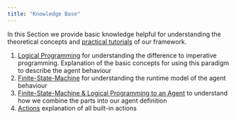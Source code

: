 ```yaml
---
title: "Knowledge Base"
---
```


In this Section we provide basic knowledge helpful for understanding the theoretical concepts and [practical tutorials](/tutorial) of our framework.

1. [Logical Programming](basic-logicalprogramming) for understanding the difference to imperative programming. Explanation of the basic concepts for using this paradigm to describe the agent behaviour
2. [Finite-State-Machine](basic-finitestatemachine) for understanding the runtime model of the agent behaviour
3. [Finite-State-Machine & Logical Programming to an Agent](basic-fsm-logical-to-agent) to understand how we combine the parts into our agent definition
4. [Actions](basic-actions) explanation of all built-in actions

